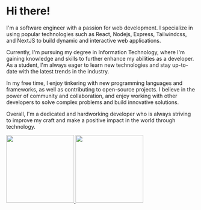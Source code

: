 
# Hi there!

I'm a software engineer with a passion for web development.
I specialize in using popular technologies such as React, Nodejs, Express, Tailwindcss, and NextJS to build dynamic and interactive web applications.

Currently, I'm pursuing my degree in Information Technology, where I'm gaining knowledge and skills to further enhance my abilities as a developer. As a student, I'm always eager to learn new technologies and stay up-to-date with the latest trends in the industry.

In my free time, I enjoy tinkering with new programming languages and frameworks, as well as contributing to open-source projects. I believe in the power of community and collaboration, and enjoy working with other developers to solve complex problems and build innovative solutions.

Overall, I'm a dedicated and hardworking developer who is always striving to improve my craft and make a positive impact in the world through technology.

<p align="left">
<a href="https://github.com/gilangadhan">
  <img height="180em" src="https://github-readme-stats-eight-theta.vercel.app/api?username=gilangadhan&show_icons=true&theme=algolia&include_all_commits=true&count_private=true"/>
  <img height="180em" src="https://github-readme-stats-eight-theta.vercel.app/api/top-langs/?username=gilangadhan&layout=compact&langs_count=8&theme=algolia"/>
</a>
</p>
